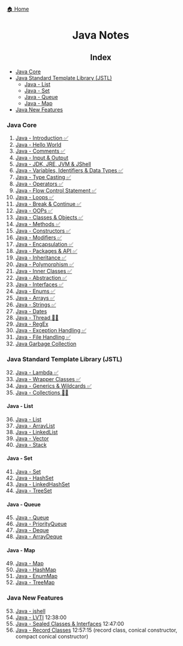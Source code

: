 [🏠 Home](../../README.md)

<h1 style="text-align: center">Java Notes</h1>

<h2 style="text-align: center">Index</h2>

- [Java Core](#java-core)
- [Java Standard Template Library (JSTL)](#java-standard-template-library-jstl)
	- [Java - List](#java---list)
	- [Java - Set](#java---set)
	- [Java - Queue](#java---queue)
	- [Java - Map](#java---map)
- [Java New Features](#java-new-features)


### Java Core
1. [Java - Introduction ✅](./notes/1.%20Java%20-%20Introduction.md)
2. [Java - Hello World](./notes/2.%20Java%20-%20Hello%20World.md)
3. [Java - Comments ✅](./notes/3.%20Java%20-%20Comments.md)
4. [Java - Input & Output](./notes/4.%20Java%20-%20Input%20&%20Output.md)
5. [Java - JDK, JRE, JVM & JShell](./notes/5.%20Java%20-%20JDK,%20JRE,%20JVM%20&%20Jshell.md)
6. [Java - Variables, Identifiers & Data Types ✅](./notes/6.%20Java%20-%20Variables%20&%20Datatypes.md)
7. [Java - Type Casting ✅](./notes/7.%20Java%20-%20Type%20Casting.md)
8. [Java - Operators ✅](./notes/8.%20Java%20-%20Operators.md)
9. [Java - Flow Control Statement ✅](./notes/9.%20Java%20-%20Flow%20Control%20Statements.md)
10. [Java - Loops ✅](./notes/10.%20Java%20-%20Loops.md)
11. [Java - Break & Continue ✅](./notes/11.%20Java%20-%20Break%20&%20Continue.md)
12. [Java - OOPs ✅](./notes/12.%20Java%20-%20OOPs.md)
13. [Java - Classes & Objects ✅](./notes/13.%20Java%20-%20Classe%20&%20Objects.md)
14. [Java - Methods ✅](./notes/14.%20Java%20-%20Methods.md)
15. [Java - Constructors ✅](./notes/15.%20Java%20-%20Constructors.md)
16. [Java - Modifiers ✅](./notes/16.%20Java%20-%20Modifiers.md)
17. [Java - Encapsulation ✅](./notes/17.%20Java%20-%20Encapsulation.md)
18. [Java - Packages & API ✅](./notes/18.%20Java%20-%20Packages%20&%20API.md)
19. [Java - Inheritance ✅](./notes/19.%20Java%20-%20Inheritance.md)
20. [Java - Polymorphism ✅](./notes/20.%20Java%20-%20Polymorphism.md)
21. [Java - Inner Classes ✅](./notes/21.%20Java%20-%20Inner%20Classes.md)
22. [Java - Abstraction ✅](./notes/22.%20Java%20-%20Abstraction.md)
23. [Java - Interfaces ✅](./notes/23.%20Java%20-%20Interfaces.md)
24. [Java - Enums ✅](./notes/24.%20Java%20-%20Enums.md)
25. [Java - Arrays ✅](./notes/25.%20Java%20-%20Arrays.md)
26. [Java - Strings ✅](./notes/26.%20Java%20-%20Strings.md)
27. [Java - Dates]()
28. [Java - Thread 👨‍💻](./notes/28.%20Java%20-%20Thread.md)
29. [Java - RegEx]()
30. [Java - Exception Handling ✅](./notes/30.%20Java%20-%20Exception%20Handling.md)
31. [Java - File Handling ✅](./notes/31.%20Java%20-%20File%20Handling.md)
32. [Java Garbage Collection]()

### Java Standard Template Library (JSTL)

32. [Java - Lambda ✅](./notes/32.%20Java%20-%20Lambda.md)
33. [Java - Wrapper Classes ✅](./notes/33.%20Java%20-%20Wrapper%20Classes.md)
34. [Java - Generics & Wildcards ✅](./notes/34.%20Java%20-%20Generics%20&%20Wildcards.md)
35. [Java - Collections 👨‍💻](./notes/35.%20Java%20-%20Collections.md)

#### Java - List

36. [Java - List]()
37. [Java - ArrayList]()
38. [Java - LinkedList]()
39. [Java - Vector]()
40. [Java - Stack]()

#### Java - Set
41. [Java - Set]()
42. [Java - HashSet]()
43. [Java - LinkedHashSet]()
44. [Java - TreeSet]()

#### Java - Queue
45. [Java - Queue]()
46. [Java - PriorityQueue]()
47. [Java - Deque]()
48. [Java - ArrayDeque]()

#### Java - Map
49. [Java - Map]()
50. [Java - HashMap]()
51. [Java - EnumMap]()
52. [Java - TreeMap]()

### Java New Features
53. [Java - jshell]()
54. [Java - LVTI]() 12:38:00
55. [Java - Sealed Classes & Interfaces]() 12:47:00
56. [Java - Record Classes]() 12:57:15 (record class, conical constructor, compact conical constructor)